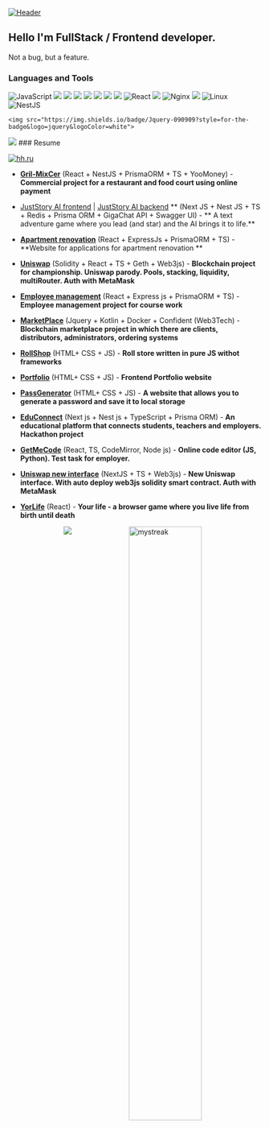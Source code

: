 [![Header](https://github.com/CheateRYT/CheateRYT/blob/main/assets/destroy-code-mad.gif)](https://github.com/CheateRYT)


## Hello I'm FullStack / Frontend developer.

Not a bug, but a feature.

### Languages and Tools

![JavaScript](https://img.shields.io/badge/-JavaScript-090909?style=for-the-badge&logo=JavaScript&logoColor=E9D54D)
	<img src="https://img.shields.io/badge/-HTML-090909?style=for-the-badge&logo=HTML5&logoColor=E34F26"/>
<img src="https://img.shields.io/badge/-CSS-090909?style=for-the-badge&logo=css3&logoColor=1572B6">
    <img src="https://img.shields.io/badge/TypeScript-090909?style=for-the-badge&logo=typescript&logoColor=blue">
 <img src="https://img.shields.io/badge/Prisma-090909?style=for-the-badge&logo=prisma&logoColor=white">
 <img src="https://img.shields.io/badge/-Node.js-090909?style=for-the-badge&logo=node.js&logoColor=green">
 <img src="https://img.shields.io/badge/Redis-090909?style=for-the-badge&logo=redis&logoColor=white">
    <img src="https://img.shields.io/badge/Redux-090909?style=for-the-badge&logo=redux&logoColor=white">
![React](https://img.shields.io/badge/-React-090909?style=for-the-badge&logo=React&logoClolor=E9D54D)
   <img src="https://img.shields.io/badge/Solidity-090909?style=for-the-badge&logo=solidity&logoColor=white">
![Nginx](https://img.shields.io/badge/-Nginx-090909?style=for-the-badge&logo=Nginx&logoColor=E9D54D)
  <img src="https://img.shields.io/badge/-Next.js-090909?style=for-the-badge&logo=next.js&logoColor=white">
![Linux](https://img.shields.io/badge/-Linux-090909?style=for-the-badge&logo=Linux&logoColor=E9D54D)
![NestJS](https://img.shields.io/badge/-NestJS-090909?style=for-the-badge&logo=NestJS&logoColor=E9D54D)
   
    <img src="https://img.shields.io/badge/Jquery-090909?style=for-the-badge&logo=jquery&logoColor=white">
   <img src="https://img.shields.io/badge/Docker-090909?style=for-the-badge&logo=docker&logoColor=white">
### Resume

[![hh.ru](https://img.shields.io/badge/-hh.ru-090909?style=for-the-badge&logo=hh&logoColor=ff0000)](https://rostov.hh.ru/resume/38b4eae4ff0afe105b0039ed1f5432414a785a)
- **[Gril-MixCer](https://github.com/CheateRYT/grilmixer)** (React + NestJS + PrismaORM + TS + YooMoney) - **Commercial project for a restaurant and food court using online payment**
- [JustStory AI frontend](https://github.com/CheateRYT/juststory_frontend) | [JustStory AI backend](https://github.com/CheateRYT/juststory_backend) ** (Next JS + Nest JS + TS + Redis + Prisma ORM + GigaChat API + Swagger UI) - **
A text adventure game where you lead (and star) and the AI ​​brings it to life.**
- **[Apartment renovation](https://github.com/CheateRYT/Order_database)** (React + ExpressJs + PrismaORM + TS) - **Website for applications for apartment renovation **
- **[Uniswap](https://github.com/CheateRYT/Uniswap)** (Solidity + React + TS + Geth + Web3js) - **Blockchain project for championship. Uniswap parody. Pools, stacking, liquidity, multiRouter. Auth with MetaMask**
- **[Employee management](https://github.com/CheateRYT/react-employees)** (React + Express js + PrismaORM + TS) - **Employee management project for course work**
- **[MarketPlace](https://github.com/CheateRYT/ConfidentProfessionals_2024_B)** (Jquery + Kotlin + Docker + Confident (Web3Tech) - **Blockchain marketplace project in which there are clients, distributors, administrators, ordering systems**
- **[RollShop](https://github.com/CheateRYT/RollShop)** (HTML+ CSS + JS) - **Roll store written in pure JS withot frameworks**
- **[Portfolio](https://github.com/CheateRYT/Portfolio)** (HTML+ CSS + JS) - **Frontend Portfolio website**
- **[PassGenerator](https://github.com/CheateRYT/Pass-Generator)** (HTML+ CSS + JS) - **A website that allows you to generate a password and save it to local storage**
- **[EduConnect](https://github.com/CheateRYT/EduConnect)** (Next js + Nest js + TypeScript + Prisma ORM) - **An educational platform that connects students, teachers and employers. Hackathon project**
- **[GetMeCode](https://github.com/CheateRYT/GetMeCode)** (React, TS, CodeMirror, Node js) - **Online code editor (JS, Python). Test task for employer.**
- **[Uniswap new interface](https://github.com/CheateRYT/uniswapnextjs)** (NextJS + TS + Web3js) - **New Uniswap interface. With auto deploy web3js solidity smart contract. Auth with MetaMask**
- **[YorLife](https://github.com/CheateRYT/yourLifeReact)** (React) - **Your life - a browser game where you live life from birth until death**

  <img width="55%" align="right" src="https://streak-stats.demolab.com/?user=CheateRYT&theme=tokyonight" alt="mystreak"/>

<p align="center">
  <img src="https://github-readme-stats.vercel.app/api?username=CheateRYT&theme=bear&show_icons=true&hide_border=true&count_private=true&locale=ru">
</p>
